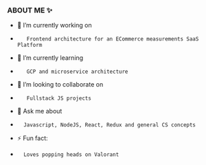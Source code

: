 ### ABOUT ME ✨

- 🔭 I’m currently working on
-        Frontend architecture for an ECommerce measurements SaaS Platform
- 🌱 I’m currently learning
-        GCP and microservice architecture
- 👯 I’m looking to collaborate on
-        Fullstack JS projects
- 💬 Ask me about
-       Javascript, NodeJS, React, Redux and general CS concepts
- ⚡ Fun fact:
-       Loves popping heads on Valorant
